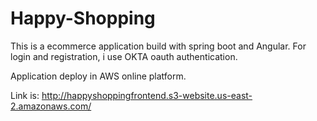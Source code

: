 # Happy-Shopping

This is a ecommerce application build with spring boot and Angular.
For login and registration, i use OKTA oauth authentication.

Application deploy in AWS online platform. 

Link is: http://happyshoppingfrontend.s3-website.us-east-2.amazonaws.com/
